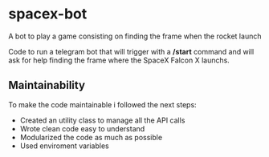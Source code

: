 # spacex-bot
A bot to play a game consisting on finding the frame when the rocket launch

Code to run a telegram bot that will trigger with a **/start** command and will ask for help finding the frame where the SpaceX Falcon X launchs.

## Maintainability
To make the code maintainable i followed the next steps:
- Created an utility class to manage all the API calls
- Wrote clean code easy to understand
- Modularized the code as much as possible
- Used enviroment variables
